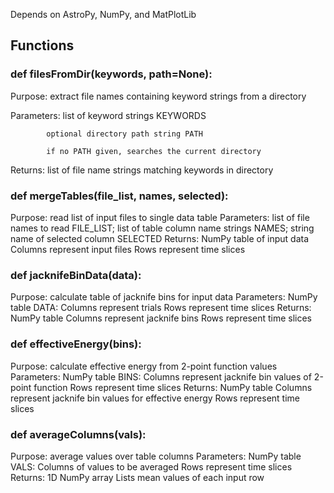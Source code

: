 Depends on AstroPy, NumPy, and MatPlotLib

## Functions

### def filesFromDir(keywords, path=None):
Purpose:    extract file names containing keyword strings from a directory

Parameters: list of keyword strings KEYWORDS

            optional directory path string PATH
            
            if no PATH given, searches the current directory
            
Returns:    list of file name strings matching keywords in directory

### def mergeTables(file_list, names, selected):
Purpose:    read list of input files to single data table
Parameters: list of file names to read FILE_LIST;
            list of table column name strings NAMES;
            string name of selected column SELECTED
Returns:    NumPy table of input data
            Columns represent input files
            Rows represent time slices

### def jacknifeBinData(data):
Purpose:    calculate table of jacknife bins for input data
Parameters: NumPy table DATA:
            Columns represent trials
            Rows represent time slices
Returns:    NumPy table
            Columns represent jacknife bins
            Rows represent time slices

### def effectiveEnergy(bins):
Purpose:    calculate effective energy from 2-point function values
Parameters: NumPy table BINS:
            Columns represent jacknife bin values of 2-point function
            Rows represent time slices
Returns:    NumPy table
            Columns represent jacknife bin values for effective energy
            Rows represent time slices

### def averageColumns(vals):
Purpose:    average values over table columns
Parameters: NumPy table VALS:
            Columns of values to be averaged
            Rows represent time slices
Returns:    1D NumPy array
            Lists mean values of each input row

